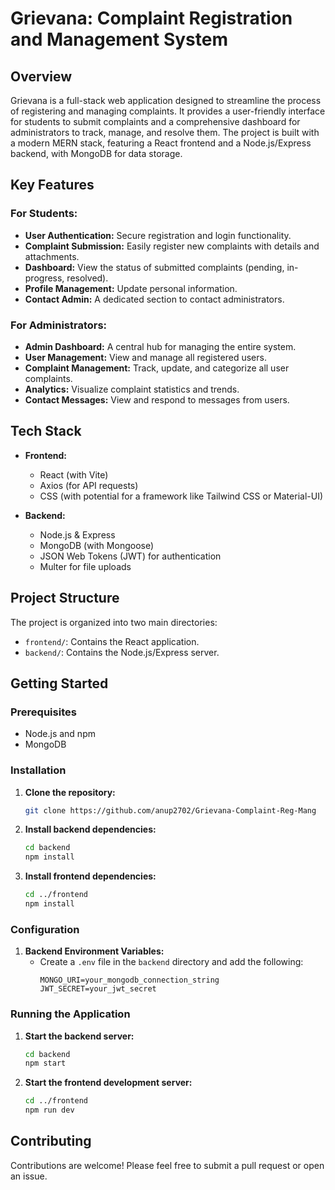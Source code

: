 # Grievana: Complaint Registration and Management System

## Overview

Grievana is a full-stack web application designed to streamline the process of registering and managing complaints. It provides a user-friendly interface for students to submit complaints and a comprehensive dashboard for administrators to track, manage, and resolve them. The project is built with a modern MERN stack, featuring a React frontend and a Node.js/Express backend, with MongoDB for data storage.

## Key Features

### For Students:
- **User Authentication:** Secure registration and login functionality.
- **Complaint Submission:** Easily register new complaints with details and attachments.
- **Dashboard:** View the status of submitted complaints (pending, in-progress, resolved).
- **Profile Management:** Update personal information.
- **Contact Admin:** A dedicated section to contact administrators.

### For Administrators:
- **Admin Dashboard:** A central hub for managing the entire system.
- **User Management:** View and manage all registered users.
- **Complaint Management:** Track, update, and categorize all user complaints.
- **Analytics:** Visualize complaint statistics and trends.
- **Contact Messages:** View and respond to messages from users.

## Tech Stack

- **Frontend:**
  - React (with Vite)
  - Axios (for API requests)
  - CSS (with potential for a framework like Tailwind CSS or Material-UI)

- **Backend:**
  - Node.js & Express
  - MongoDB (with Mongoose)
  - JSON Web Tokens (JWT) for authentication
  - Multer for file uploads

## Project Structure

The project is organized into two main directories:
- `frontend/`: Contains the React application.
- `backend/`: Contains the Node.js/Express server.

## Getting Started

### Prerequisites

- Node.js and npm
- MongoDB

### Installation

1. **Clone the repository:**
   ```sh
   git clone https://github.com/anup2702/Grievana-Complaint-Reg-Mang
   ```
2. **Install backend dependencies:**
   ```sh
   cd backend
   npm install
   ```
3. **Install frontend dependencies:**
   ```sh
   cd ../frontend
   npm install
   ```

### Configuration

1. **Backend Environment Variables:**
   - Create a `.env` file in the `backend` directory and add the following:
     ```
     MONGO_URI=your_mongodb_connection_string
     JWT_SECRET=your_jwt_secret
     ```

### Running the Application

1. **Start the backend server:**
   ```sh
   cd backend
   npm start
   ```
2. **Start the frontend development server:**
   ```sh
   cd ../frontend
   npm run dev
   ```

## Contributing

Contributions are welcome! Please feel free to submit a pull request or open an issue.